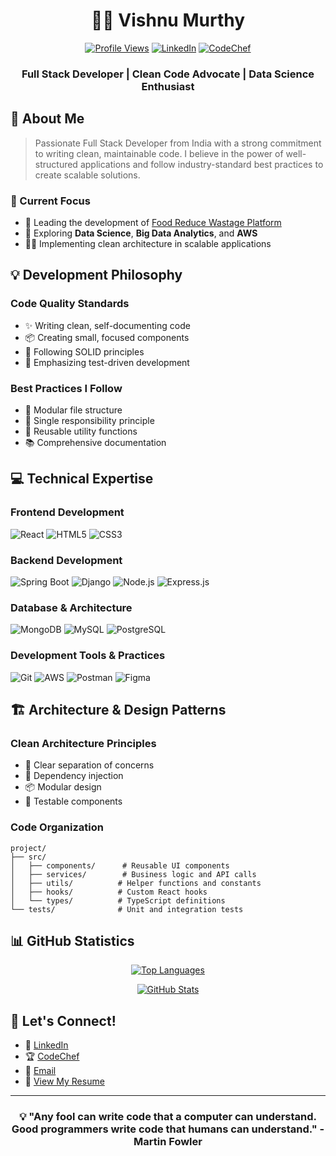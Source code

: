 <div align="center">
  
# 👨‍💻 Vishnu Murthy

[![Profile Views](https://komarev.com/ghpvc/?username=murthy30300&label=Profile%20views&color=0e75b6&style=flat)](https://github.com/murthy30300)
[![LinkedIn](https://img.shields.io/badge/LinkedIn-Connect-blue?style=flat&logo=linkedin)](https://linkedin.com/in/vishnu1702)
[![CodeChef](https://img.shields.io/badge/CodeChef-Follow-brown?style=flat&logo=codechef)](https://www.codechef.com/users/vishnu_30300)

### Full Stack Developer | Clean Code Advocate | Data Science Enthusiast

</div>

## 🚀 About Me

> Passionate Full Stack Developer from India with a strong commitment to writing clean, maintainable code. I believe in the power of well-structured applications and follow industry-standard best practices to create scalable solutions.

### 🎯 Current Focus

- 🔭 Leading the development of [Food Reduce Wastage Platform](https://github.com/murthy30300/SlackToSurplus/tree/master)
- 🌱 Exploring **Data Science**, **Big Data Analytics**, and **AWS**
- 👨‍💻 Implementing clean architecture in scalable applications

## 💡 Development Philosophy

### Code Quality Standards
- ✨ Writing clean, self-documenting code
- 📦 Creating small, focused components
- 🔄 Following SOLID principles
- 🧪 Emphasizing test-driven development

### Best Practices I Follow
- 📁 Modular file structure
- 🎯 Single responsibility principle
- 🔧 Reusable utility functions
- 📚 Comprehensive documentation

## 💻 Technical Expertise

### Frontend Development
![React](https://img.shields.io/badge/React-20232A?style=for-the-badge&logo=react&logoColor=61DAFB)
![HTML5](https://img.shields.io/badge/HTML5-E34F26?style=for-the-badge&logo=html5&logoColor=white)
![CSS3](https://img.shields.io/badge/CSS3-1572B6?style=for-the-badge&logo=css3&logoColor=white)

### Backend Development
![Spring Boot](https://img.shields.io/badge/Spring_Boot-F2F4F9?style=for-the-badge&logo=spring-boot)
![Django](https://img.shields.io/badge/Django-092E20?style=for-the-badge&logo=django&logoColor=white)
![Node.js](https://img.shields.io/badge/Node.js-339933?style=for-the-badge&logo=nodedotjs&logoColor=white)
![Express.js](https://img.shields.io/badge/Express.js-000000?style=for-the-badge&logo=express&logoColor=white)

### Database & Architecture
![MongoDB](https://img.shields.io/badge/MongoDB-4EA94B?style=for-the-badge&logo=mongodb&logoColor=white)
![MySQL](https://img.shields.io/badge/MySQL-005C84?style=for-the-badge&logo=mysql&logoColor=white)
![PostgreSQL](https://img.shields.io/badge/PostgreSQL-316192?style=for-the-badge&logo=postgresql&logoColor=white)

### Development Tools & Practices
![Git](https://img.shields.io/badge/Git-F05032?style=for-the-badge&logo=git&logoColor=white)
![AWS](https://img.shields.io/badge/AWS-232F3E?style=for-the-badge&logo=amazon-aws&logoColor=white)
![Postman](https://img.shields.io/badge/Postman-FF6C37?style=for-the-badge&logo=Postman&logoColor=white)
![Figma](https://img.shields.io/badge/Figma-F24E1E?style=for-the-badge&logo=figma&logoColor=white)

## 🏗️ Architecture & Design Patterns

### Clean Architecture Principles
- 🎯 Clear separation of concerns
- 🔄 Dependency injection
- 📦 Modular design
- 🧪 Testable components

### Code Organization
```
project/
├── src/
│   ├── components/      # Reusable UI components
│   ├── services/        # Business logic and API calls
│   ├── utils/          # Helper functions and constants
│   ├── hooks/          # Custom React hooks
│   └── types/          # TypeScript definitions
└── tests/              # Unit and integration tests
```

## 📊 GitHub Statistics

<div align="center">
  
[![Top Languages](https://github-readme-stats.vercel.app/api/top-langs/?username=murthy30300&layout=compact&theme=radical)](https://github.com/murthy30300)

[![GitHub Stats](https://github-readme-stats.vercel.app/api?username=murthy30300&show_icons=true&theme=radical)](https://github.com/murthy30300)

</div>

## 🤝 Let's Connect!

- 💼 [LinkedIn](https://linkedin.com/in/vishnu1702)
- 🏆 [CodeChef](https://www.codechef.com/users/vishnu_30300)
- 📧 [Email](mailto:2200030300cseh@gmail.com)
- 📄 [View My Resume](https://drive.google.com/file/d/1V3RkKvX7wVmjWAmdpDsF-0iBRHorjjLT/view?usp=sharing)

---

<div align="center">
  
### 💡 "Any fool can write code that a computer can understand. Good programmers write code that humans can understand." - Martin Fowler

</div>

